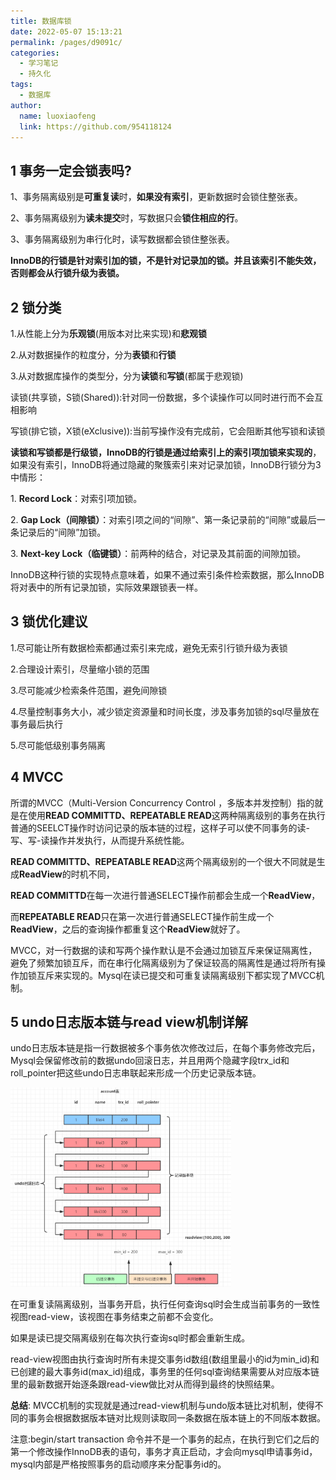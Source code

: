 ```yaml
---
title: 数据库锁
date: 2022-05-07 15:13:21
permalink: /pages/d9091c/
categories:
  - 学习笔记
  - 持久化
tags:
  - 数据库
author: 
  name: luoxiaofeng
  link: https://github.com/954118124
---
```


## 1 事务一定会锁表吗?

1、事务隔离级别是**可重复读**时，**如果没有索引**，更新数据时会锁住整张表。

2、事务隔离级别为**读未提交**时，写数据只会**锁住相应的行**。

3、事务隔离级别为串行化时，读写数据都会锁住整张表。

**InnoDB的行锁是针对索引加的锁，不是针对记录加的锁。并且该索引不能失效，否则都会从行锁升级为表锁。**

<!-- more -->

## 2 锁分类

1.从性能上分为**乐观锁**(用版本对比来实现)和**悲观锁**

2.从对数据操作的粒度分，分为**表锁**和**行锁**

3.从对数据库操作的类型分，分为**读锁**和**写锁**(都属于悲观锁)

读锁(共享锁，S锁(Shared)):针对同一份数据，多个读操作可以同时进行而不会互相影响

写锁(排它锁，X锁(eXclusive)):当前写操作没有完成前，它会阻断其他写锁和读锁

**读锁和写锁都是行级锁，InnoDB的行锁是通过给索引上的索引项加锁来实现的**，如果没有索引，InnoDB将通过隐藏的聚簇索引来对记录加锁，InnoDB行锁分为3中情形：

1\. **Record Lock**：对索引项加锁。

2\. **Gap Lock（间隙锁）**：对索引项之间的“间隙”、第一条记录前的“间隙”或最后一条记录后的“间隙”加锁。

3\. **Next-key Lock（临键锁）**：前两种的结合，对记录及其前面的间隙加锁。

InnoDB这种行锁的实现特点意味着，如果不通过索引条件检索数据，那么InnoDB将对表中的所有记录加锁，实际效果跟锁表一样。

## 3 锁优化建议

1.尽可能让所有数据检索都通过索引来完成，避免无索引行锁升级为表锁

2.合理设计索引，尽量缩小锁的范围

3.尽可能减少检索条件范围，避免间隙锁

4.尽量控制事务大小，减少锁定资源量和时间长度，涉及事务加锁的sql尽量放在事务最后执行

5.尽可能低级别事务隔离

## 4 MVCC

所谓的MVCC（Multi-Version Concurrency Control ，多版本并发控制）指的就是在使用**READ COMMITTD、REPEATABLE READ**这两种隔离级别的事务在执行普通的SEELCT操作时访问记录的版本链的过程，这样子可以使不同事务的读-写、写-读操作并发执行，从而提升系统性能。

**READ COMMITTD、REPEATABLE READ**这两个隔离级别的一个很大不同就是生成**ReadView**的时机不同，

**READ COMMITTD**在每一次进行普通SELECT操作前都会生成一个**ReadView**，

而**REPEATABLE READ**只在第一次进行普通SELECT操作前生成一个**ReadView**，之后的查询操作都重复这个**ReadView**就好了。

MVCC，对一行数据的读和写两个操作默认是不会通过加锁互斥来保证隔离性，避免了频繁加锁互斥，而在串行化隔离级别为了保证较高的隔离性是通过将所有操作加锁互斥来实现的。Mysql在读已提交和可重复读隔离级别下都实现了MVCC机制。

## 5 undo日志版本链与read view机制详解

undo日志版本链是指一行数据被多个事务依次修改过后，在每个事务修改完后，Mysql会保留修改前的数据undo回滚日志，并且用两个隐藏字段trx_id和roll_pointer把这些undo日志串联起来形成一个历史记录版本链。

<img src="/img/media/97343619e73cef85cca25c5882e0afbd.png" class="imgcss" width="70%">

在可重复读隔离级别，当事务开启，执行任何查询sql时会生成当前事务的一致性视图read-view，该视图在事务结束之前都不会变化。

如果是读已提交隔离级别在每次执行查询sql时都会重新生成。

read-view视图由执行查询时所有未提交事务id数组(数组里最小的id为min_id)和已创建的最大事务id(max_id)组成，事务里的任何sql查询结果需要从对应版本链里的最新数据开始逐条跟read-view做比对从而得到最终的快照结果。

**总结**: MVCC机制的实现就是通过read-view机制与undo版本链比对机制，使得不同的事务会根据数据版本链对比规则读取同一条数据在版本链上的不同版本数据。

注意:begin/start transaction 命令并不是一个事务的起点，在执行到它们之后的第一个修改操作InnoDB表的语句，事务才真正启动，才会向mysql申请事务id，mysql内部是严格按照事务的启动顺序来分配事务id的。